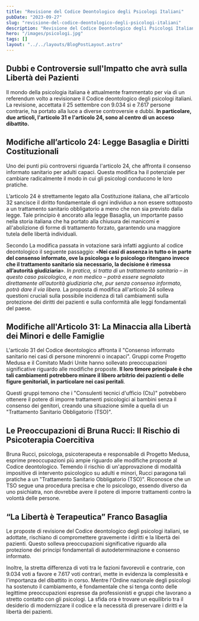 ```yaml
---
title: "Revisione del Codice Deontologico degli Psicologi Italiani"
pubDate: "2023-09-27"
slug: "revisione-del-codice-deontologico-degli-psicologi-italiani"
description: "Revisione del Codice Deontologico degli Psicologi Italiani: Dubbi e Controversie sull'Impatto che avrà sulla Libertà dei Pazienti."
hero: "/images/psicologi.jpg"
tags: []
layout: "../../layouts/BlogPostLayout.astro"
---
```


## Dubbi e Controversie sull'Impatto che avrà sulla Libertà dei Pazienti

Il mondo della psicologia italiana è attualmente frammentato per via di un referendum volto a revisionare il Codice deontologico degli psicologi italiani.
La revisione, accettata il 25 settembre con 9.034 sì e 7.617 persone contrarie, ha portato alla luce a diverse controversie e dubbi.
**In particolare, due articoli, l'articolo 31 e l'articolo 24, sono al centro di un acceso dibattito.**

## Modifiche all’articolo 24: Legge Basaglia e Diritti Costituzionali

Uno dei punti più controversi riguarda l'articolo 24, che affronta il consenso informato sanitario per adulti capaci.
Questa modifica ha il potenziale per cambiare radicalmente il modo in cui gli psicologi conducono le loro pratiche.

L’articolo 24 è strettamente legato alla Costituzione italiana, che all'articolo 32 sancisce il diritto fondamentale di ogni individuo a non essere sottoposto a un trattamento sanitario obbligatorio a meno che non sia previsto dalla legge. Tale principio è ancorato alla legge Basaglia, un importante passo nella storia italiana che ha portato alla chiusura dei manicomi e all'abolizione di forme di trattamento forzato, garantendo una maggiore tutela delle libertà individuali.

Secondo La modifica passata in votazione sarà infatti aggiunto al codice deontologico il seguente passaggio: «**Nei casi di assenza in tutto o in parte del consenso informato, ove la psicologa e lo psicologo ritengano invece che il trattamento sanitario sia necessario, la decisione è rimessa all’autorità giudiziaria**».
_In pratica, si tratta di un trattamento sanitario – in questo caso psicologico, e non medico – potrà essere segnalato direttamente all’autorità giudiziaria che, pur senza consenso informato, potrà dare il via libera._
La proposta di modifica all'articolo 24 solleva questioni cruciali sulla possibile incidenza di tali cambiamenti sulla protezione dei diritti dei pazienti e sulla conformità alle leggi fondamentali del paese.

## Modifiche all'Articolo 31: La Minaccia alla Libertà dei Minori e delle Famiglie

L'articolo 31 del Codice deontologico affronta il "Consenso informato sanitario nei casi di
persone minorenni o incapaci".
Gruppi come Progetto Medusa e il Comitato Madri Unite hanno sollevato preoccupazioni significative riguardo alle modifiche proposte.
**Il loro timore principale è che tali cambiamenti potrebbero minare il libero arbitrio dei pazienti o delle figure genitoriali, in particolare nei casi peritali**.

Questi gruppi temono che i "Consulenti tecnici d'ufficio (Ctu)" potrebbero ottenere il potere di imporre trattamenti psicologici ai bambini senza il consenso dei genitori, creando una situazione simile a quella di un "Trattamento Sanitario Obbligatorio (TSO)".

## Le Preoccupazioni di Bruna Rucci: Il Rischio di Psicoterapia Coercitiva

Bruna Rucci, psicologa, psicoterapeuta e responsabile di Progetto Medusa, esprime preoccupazioni più ampie riguardo alle modifiche proposte al Codice deontologico. Temendo il rischio di un'approvazione di modalità impositive di intervento psicologico su adulti e minori, Rucci paragona tali pratiche a un "Trattamento Sanitario Obbligatorio (TSO)". Riconosce che un TSO segue una procedura precisa e che lo psicologo, essendo diverso da uno psichiatra, non dovrebbe avere il potere di imporre trattamenti contro la volontà delle persone.

## “La Libertà è Terapeutica” Franco Basaglia

Le proposte di revisione del Codice deontologico degli psicologi italiani, se adottate, rischiano di compromettere gravemente i diritti e la libertà dei pazienti. Questo solleva preoccupazioni significative riguardo alla protezione dei principi fondamentali di autodeterminazione e consenso informato.

Inoltre, la stretta differenza di voti tra le fazioni favorevoli e contrarie, con 9.034 voti a favore e 7.617 voti contrari, mette in evidenza la complessità e l'importanza del dibattito in corso. Mentre l'Ordine nazionale degli psicologi ha sostenuto il cambiamento, è fondamentale che si tenga conto delle legittime preoccupazioni espresse da professionisti e gruppi che lavorano a stretto contatto con gli psicologi. La sfida ora è trovare un equilibrio tra il desiderio di modernizzare il codice e la necessità di preservare i diritti e la libertà dei pazienti.
